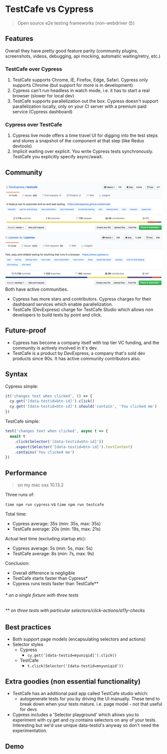 # TestCafe vs Cypress

> Open source e2e testing frameworks (non-webdriver 😍)

## Features
Overall they have pretty good feature parity (community plugins, screenshots, videos, debugging, api mocking, automatic waiting/retry, etc.) 

### TestCafe over Cypress 
1. TestCafe supports Chrome, IE, Firefox, Edge, Safari. Cypress only supports Chrome (but support for more is in development) 
2. Cypress can't run headless in watch mode, i.e. it has to start a real browser (slower for local dev)
3. TestCafe supports parallelization out the box. Cypress doesn't support parallelization locally, only on your CI server with a premium paid service (Cypress dashboard)

### Cypress over TestCafe
1. Cypress live mode offers a time travel UI for digging into the test steps and stores a snapshot of the component at that step (like Redux devtools)
2. Implicit waiting over explicit. You write Cypress tests synchronously. TestCafe you explicitly specify async/await.

## Community
![TestCafe](res/testcafe.png)
![Cypress](res/cypress.png)
Both have active communities.
- Cypress has more stars and contributors. Cypress charges for their dashboard services which enable parallelization.
- TestCafe (DevExpress) charge for TestCafe Studio which allows non developers to build tests by point and click.

## Future-proof
- Cypress has become a company itself with top tier VC funding, and the community is actively involved in it's dev.
- TestCafe is a product by DevExpress, a company that's sold dev products since 90s. It has active community contributors also.

## Syntax
Cypress simple:
```javascript
it('changes text when clicked', () => {
  cy.get('[data-testid=btn-id]').click()
  cy.get('[data-testid=btn-id]').should('contain', 'You clicked me')
})
```

TestCafe simple:
```javascript
test('changes text when clicked', async t => {
  await t
    .click(Selector('[data-testid=btn-id]'))
    .expect(Selector('[data-testid=btn-id]').textContent)
    .contains('You clicked me')
})
```

## Performance
> on my mac osx 10.13.2

Three runs of:

`time npm run cypress` vs `time npm run testcafe`

Total time:
- Cypress average: 35s (min: 35s, max: 35s)
- TestCafe average: 20s (min: 19s, max: 21s)

Actual test time (excluding startup etc):
- Cypress average: 5s (min: 5s, max: 5s)
- TestCafe average: 8s (min: 7s, max: 9s)

Conclusion:
  - Overall difference is negligible
  - TestCafe starts faster than Cypress*
  - Cypress runs tests faster than TestCafe**

###### * on a single fixture with three tests
###### ** on three tests with particular selectors/click-actions/a11y-checks

## Best practices
- Both support page models (encapsulating selectors and actions)
- Selector styles
  - Cypress
    - `cy.get('[data-testid=myuniqid]').click()`
  - TestCafe
    - `t.click(Selector('[data-testid=mnyuniqid'))`

## Extra goodies (non essential functionality)
- TestCafe has an additional paid app called TestCafe studio which:
   - autogenerate tests for you by driving the UI manually. These tend to break down when your tests mature. i.e. page model - not that useful for devs
- Cypress includes a 'Selector playground' which allows you to experiment with cy.get and cy.contains selectors on any of your tests. Interesting but we'd use unique data-testid's anyway so don't need the experimentation.

## Demo
